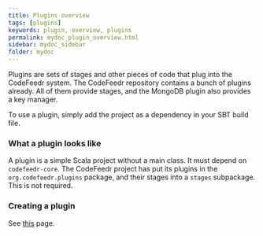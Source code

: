 ```yaml
---
title: Plugins overview
tags: [plugins]
keywords: plugin, overview, plugins
permalink: mydoc_plugin_overview.html
sidebar: mydoc_sidebar
folder: mydoc
---
```


Plugins are sets of stages and other pieces of code that plug into the CodeFeedr system. The CodeFeedr 
repository contains a bunch of plugins already. All of them provide stages, and the MongoDB plugin 
also provides a key manager.

To use a plugin, simply add the project as a dependency in your SBT build file.

### What a plugin looks like

A plugin is a simple Scala project without a main class. It must depend on `codefeedr-core`. The CodeFeedr 
project has put its plugins in the `org.codefeedr.plugins` package, and their stages into a `stages` 
subpackage. This is not required.

### Creating a plugin
See [this](/mydoc_your_own_plugin.html) page.